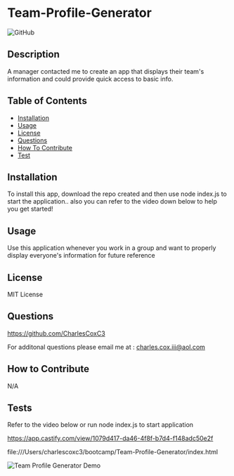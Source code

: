 # Team-Profile-Generator

![GitHub](https://img.shields.io/github/license/CharlesCoxC3/Team-Profile-Generator)

## Description

A manager contacted me to create an app that displays their team's information and could provide quick access to basic info.

## Table of Contents

- [Installation](#installation)
- [Usage](#usage)
- [License](#license)
- [Questions](#questions)
- [How To Contribute](#contributions)
- [Test](#tests)

## Installation

To install this app, download the repo created and then use node index.js to start the application.. also you can refer to the video down below to help you get started!

## Usage

Use this application whenever you work in a group and want to properly display everyone's information for future reference

## License

MIT License

## Questions

https://github.com/CharlesCoxC3

For additonal questions please email me at : charles.cox.iii@aol.com

## How to Contribute

N/A

## Tests

Refer to the video below or run node index.js to start application

https://app.castify.com/view/1079d417-da46-4f8f-b7d4-f148adc50e2f

file:///Users/charlescoxc3/bootcamp/Team-Profile-Generator/index.html

![Team Profile Generator Demo](https://user-images.githubusercontent.com/112132288/204072309-a5c4bb9e-642a-48ca-8d94-d387c7e78bbf.png)
